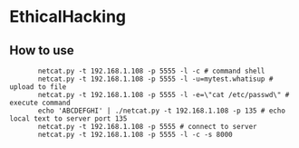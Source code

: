 # EthicalHacking

## How to use 
           netcat.py -t 192.168.1.108 -p 5555 -l -c # command shell
           netcat.py -t 192.168.1.108 -p 5555 -l -u=mytest.whatisup # upload to file
           netcat.py -t 192.168.1.108 -p 5555 -l -e=\"cat /etc/passwd\" # execute command
           echo 'ABCDEFGHI' | ./netcat.py -t 192.168.1.108 -p 135 # echo local text to server port 135
           netcat.py -t 192.168.1.108 -p 5555 # connect to server
           netcat.py -t 192.168.1.108 -p 5555 -l -c -s 8000
